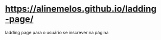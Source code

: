  # https://alinemelos.github.io/ladding-page/
  
<p> ladding page para o usuário se inscrever na página </p> 
